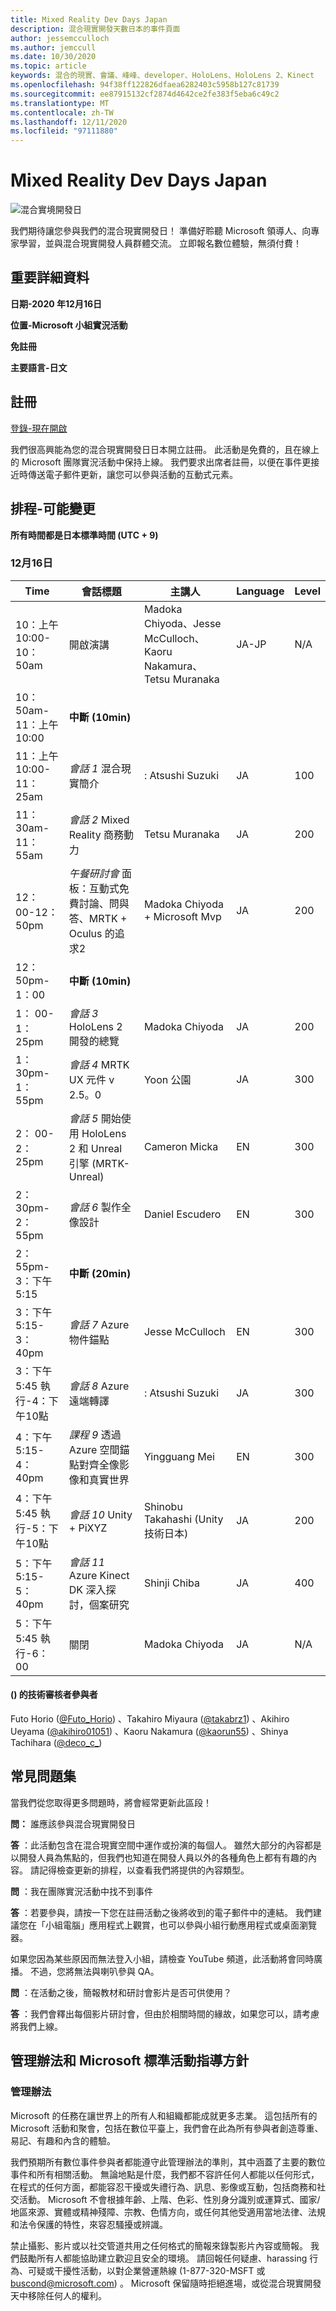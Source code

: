 ```yaml
---
title: Mixed Reality Dev Days Japan
description: 混合現實開發天數日本的事件頁面
author: jessemcculloch
ms.author: jemccull
ms.date: 10/30/2020
ms.topic: article
keywords: 混合的現實、會議、峰峰、developer、HoloLens、HoloLens 2、Kinect
ms.openlocfilehash: 94f38ff122826dfaea6282403c5958b127c81739
ms.sourcegitcommit: ee87915132cf2874d4642ce2fe383f5eba6c49c2
ms.translationtype: MT
ms.contentlocale: zh-TW
ms.lasthandoff: 12/11/2020
ms.locfileid: "97111880"
---
```

# <a name="mixed-reality-dev-days-japan"></a>Mixed Reality Dev Days Japan

![混合實境開發日](images/MRDD/MRDevDaysJapanBanner.png)

我們期待讓您參與我們的混合現實開發日！ 準備好聆聽 Microsoft 領導人、向專家學習，並與混合現實開發人員群體交流。 立即報名數位體驗，無須付費！

## <a name="important-details"></a>重要詳細資料

**日期-2020 年12月16日**

**位置-Microsoft 小組實況活動**

**免註冊**

**主要語言-日文**

## <a name="registration"></a>註冊

[登錄-現在開啟](https://mixedrealityprod.microsoftcrmportals.com/event/sessions?id=MR_Dev_Days_Japan864059683)

我們很高興能為您的混合現實開發日日本開立註冊。  此活動是免費的，且在線上的 Microsoft 團隊實況活動中保持上線。  我們要求出席者註冊，以便在事件更接近時傳送電子郵件更新，讓您可以參與活動的互動式元素。

## <a name="schedule---subject-to-change"></a>排程-可能變更

**所有時間都是日本標準時間 (UTC + 9)** 



### <a name="december-16th"></a>12月16日
|**Time**|**會話標題**|**主講人**|**Language**|**Level**|
|---------|---------|---------|---------|---------|
|10：上午 10:00-10：50am|開啟演講|Madoka Chiyoda、Jesse McCulloch、Kaoru Nakamura、Tetsu Muranaka|JA-JP|N/A|
|10： 50am-11：上午10:00|**中斷 (10min)**||||
|11：上午 10:00-11：25am|*會話 1* 混合現實簡介|: Atsushi Suzuki|JA|100|
|11： 30am-11：55am|*會話 2* Mixed Reality 商務動力|Tetsu Muranaka|JA|200|
|12： 00-12：50pm|*午餐研討會* 面板：互動式免費討論、問與答、MRTK + Oculus 的追求2|Madoka Chiyoda + Microsoft Mvp|JA|200|
|12： 50pm-1：00|**中斷 (10min)**||||
|1： 00-1：25pm|*會話 3* HoloLens 2 開發的總覽|Madoka Chiyoda|JA|200|
|1： 30pm-1：55pm|*會話 4* MRTK UX 元件 v 2.5。0|Yoon 公園|JA|300|
|2： 00-2：25pm|*會話 5* 開始使用 HoloLens 2 和 Unreal 引擎 (MRTK-Unreal) |Cameron Micka|EN|300|
|2： 30pm-2：55pm|*會話 6* 製作全像設計|Daniel Escudero|EN|300|
|2： 55pm-3：下午5:15|**中斷 (20min)**||||
|3：下午 5:15-3：40pm|*會話 7* Azure 物件錨點|Jesse McCulloch|EN|300|
|3：下午5:45 執行-4：下午10點|*會話 8* Azure 遠端轉譯|: Atsushi Suzuki|JA|300|
|4：下午 5:15-4：40pm|*課程 9* 透過 Azure 空間錨點對齊全像影像和真實世界|Yingguang Mei|EN|300|
|4：下午5:45 執行-5：下午10點|*會話 10* Unity + PiXYZ|Shinobu Takahashi (Unity 技術日本) |JA|200|
|5：下午 5:15-5：40pm|*會話 11* Azure Kinect DK 深入探討，個案研究|Shinji Chiba|JA|400|
|5：下午5:45 執行-6：00|關閉|Madoka Chiyoda|JA|N/A|

#### <a name="contributors-technical-reviewers-for-the-subtitles"></a> () 的技術審核者參與者

Futo Horio ([@Futo_Horio](https://twitter.com/Futo_Horio)) 、Takahiro Miyaura ([@takabrz1](https://twitter.com/takabrz1)) 、Akihiro Ueyama ([@akihiro01051](https://twitter.com/akihiro01051)) 、Kaoru Nakamura ([@kaorun55](https://twitter.com/kaorun55)) 、Shinya Tachihara ([@deco_c_](https://twitter.com/deco_c_)) 

## <a name="frequently-asked-questions"></a>常見問題集
當我們從您取得更多問題時，將會經常更新此區段！

**問：** 誰應該參與混合現實開發日

**答** ：此活動包含在混合現實空間中運作或扮演的每個人。 雖然大部分的內容都是以開發人員為焦點的，但我們也知道在開發人員以外的各種角色上都有有趣的內容。 請記得檢查更新的排程，以查看我們將提供的內容類型。  

**問** ：我在團隊實況活動中找不到事件

**答** ：若要參與，請按一下您在註冊活動之後將收到的電子郵件中的連結。 我們建議您在「小組電腦」應用程式上觀賞，也可以參與小組行動應用程式或桌面瀏覽器。

如果您因為某些原因而無法登入小組，請檢查 YouTube 頻道，此活動將會同時廣播。 不過，您將無法與喇叭參與 QA。

**問** ：在活動之後，簡報教材和研討會影片是否可供使用？

**答** ：我們會釋出每個影片研討會，但由於相關時間的緣故，如果您可以，請考慮將我們上線。

<!--  
**Q** -  
**A** -  
  
**Q** -  
**A** -  
  
**Q** -  
**A** -  
-->

## <a name="code-of-conduct-and-microsoft-standard-event-guidelines"></a>管理辦法和 Microsoft 標準活動指導方針

### <a name="code-of-conduct"></a>管理辦法 

Microsoft 的任務在讓世界上的所有人和組織都能成就更多志業。 這包括所有的 Microsoft 活動和聚會，包括在數位平臺上，我們會在此為所有參與者創造尊重、易記、有趣和內含的體驗。

我們預期所有數位事件參與者都能遵守此管理辦法的準則，其中涵蓋了主要的數位事件和所有相關活動。 無論地點是什麼，我們都不容許任何人都能以任何形式，在程式的任何方面，都能容忍干擾或失禮行為、訊息、影像或互動，包括商務和社交活動。 Microsoft 不會根據年齡、上階、色彩、性別身分識別或運算式、國家/地區來源、實體或精神殘障、宗教、色情方向，或任何其他受適用當地法律、法規和法令保護的特性，來容忍騷擾或辨識。  

禁止攝影、影片或以社交管道共用之任何格式的簡報來錄製影片內容或簡報。 我們鼓勵所有人都能協助建立歡迎且安全的環境。 請回報任何疑慮、harassing 行為、可疑或干擾性活動，以對企業營運熱線 (1-877-320-MSFT 或 [buscond@microsoft.com](mailto:buscond@microsoft.com)) 。 Microsoft 保留隨時拒絕進場，或從混合現實開發天中移除任何人的權利。 
